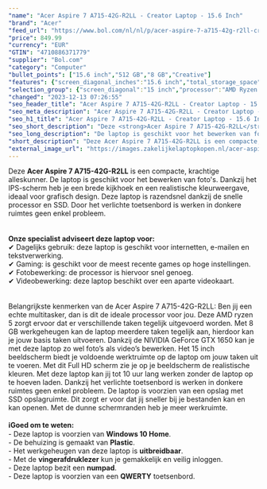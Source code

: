 ```yaml
---
"name": "Acer Aspire 7 A715-42G-R2LL - Creator Laptop - 15.6 Inch"
"brand": "Acer"
"feed_url": "https://www.bol.com/nl/nl/p/acer-aspire-7-a715-42g-r2ll-creator-laptop-15-6-inch/9300000067806927"
"price": 849.99
"currency": "EUR"
"GTIN": "4710886371779"
"supplier": "Bol.com"
"category": "Computer"
"bullet_points": ["15.6 inch","512 GB","8 GB","Creative"]
"features": {"screen_diagonal_inches":"15.6 inch","total_storage_space":"512 GB","memory_size":"8 GB","purpose_laptop":"Creative"}
"selection_group": {"screen_diagonal":"15 inch","processor":"AMD Ryzen 5","changed_price_past_3_days":false,"product_family":"Aspire"}
"changed": "2023-12-13 07:26:55"
"seo_header_title": "Acer Aspire 7 A715-42G-R2LL - Creator Laptop - 15.6 Inch"
"seo_meta_description": "Acer Aspire 7 A715-42G-R2LL - Creator Laptop - 15.6 Inch"
"seo_h1_title": "Acer Aspire 7 A715-42G-R2LL - Creator Laptop - 15.6 Inch"
"seo_short_description": "Deze <strong>Acer Aspire 7 A715-42G-R2LL</strong> is een compacte, krachtige alleskunner."
"seo_long_description": "De laptop is geschikt voor het bewerken van foto's. Dankzij het IPS-scherm heb je een brede kijkhoek en een realistische kleurweergave, ideaal voor grafisch design. Deze laptop is razendsnel dankzij de snelle processor en SSD. Door het verlichte toetsenbord is werken in donkere ruimtes geen enkel probleem. <br /><br /><br /><strong>Onze specialist adviseert deze laptop voor:</strong><br />✔ Dagelijks gebruik: deze laptop is geschikt voor internetten, e-mailen en tekstverwerking. <br />✔ Gaming: is geschikt voor de meest recente games op hoge instellingen. <br />✔ Fotobewerking: de processor is hiervoor snel genoeg. <br />✔ Videobewerking: deze laptop beschikt over een aparte videokaart. <br /><br /><br />Belangrijkste kenmerken van de Acer Aspire 7 A715-42G-R2LL: Ben jij een echte multitasker, dan is dit de ideale processor voor jou. Deze AMD ryzen 5 zorgt ervoor dat er verschillende taken tegelijk uitgevoerd worden. Met 8 GB werkgeheugen kan de laptop meerdere taken tegelijk aan, hierdoor kan je jouw basis taken uitvoeren. Dankzij de NIVIDIA GeForce GTX 1650 kan je met deze laptop zo wel foto’s als video’s bewerken. Het 15 inch beeldscherm biedt je voldoende werktruimte op de laptop om jouw taken uit te voeren. Met dit Full HD scherm zie je op je beeldscherm de realistische kleuren. Met deze laptop kan jij tot 10 uur lang werken zonder de laptop op te hoeven laden. Dankzij het verlichte toetsenbord is werken in donkere ruimtes geen enkel probleem. De laptop is voorzien van een opslag met SSD opslagruimte. Dit zorgt er voor dat jij sneller bij je bestanden kan en kan openen. Met de dunne schermranden heb je meer werkruimte. <br /><br /><strong>ℹGoed om te weten: </strong><br />- Deze laptop is voorzien van <strong>Windows 10 Home</strong>. <br />- De behuizing is gemaakt van <strong>Plastic</strong>. <br />- Het werkgeheugen van deze laptop is <strong>uitbreidbaar</strong>. <br />- Met de <strong>vingerafdruklezer</strong> kun je gemakkelijk en veilig inloggen. <br />- Deze laptop bezit een <strong>numpad</strong>. <br />- Deze laptop is voorzien van een <strong>QWERTY</strong> toetsenbord."
"short_description": "Deze Acer Aspire 7 A715-42G-R2LL is een compacte, krachtige alleskunner. De laptop is geschikt voor het bewerken van foto's. Dankzij het IPS-scherm heb je een brede kijkhoek en een realistische kleurweergave, ideaal voor grafisch design. Deze laptop is razendsnel dankzij de snelle processor en SSD. Door het verlichte toetsenbord is werken in donkere ruimtes geen enkel probleem. Onze specialist adviseert deze laptop voor: ✔ Dagelijks gebruik: deze laptop is geschikt voor internetten, e-mailen en tekstverwerking. ✔ Gaming: is geschikt voor de meest recente games op hoge instellingen. ✔ Fotobewerking: de processor is hiervoor snel genoeg. ✔ Videobewerking: deze laptop beschikt over een aparte videokaart. Belangrijkste kenmerken van de Acer Aspire 7 A715-42G-R2LL: Ben jij een echte multitasker, dan is dit de ideale processor voor jou. Deze AMD ryzen 5 zorgt ervoor dat er verschillende taken tegelijk uitgevoerd worden. Met 8 GB werkgeheugen kan de laptop meerdere taken tegelijk aan, hierdoor kan je jouw basis taken uitvoeren. Dankzij de NIVIDIA GeForce GTX 1650 kan je met deze laptop zo wel foto’s als video’s bewerken. Het 15 inch beeldscherm biedt je voldoende werktruimte op de laptop om jouw taken uit te voeren. Met dit Full HD scherm zie je op je beeldscherm de realistische kleuren. Met deze laptop kan jij tot 10 uur lang werken zonder de laptop op te hoeven laden. Dankzij het verlichte toetsenbord is werken in donkere ruimtes geen enkel probleem. De laptop is voorzien van een opslag met SSD opslagruimte. Dit zorgt er voor dat jij sneller bij je bestanden kan en kan openen. Met de dunne schermranden heb je meer werkruimte. ℹGoed om te weten: - Deze laptop is voorzien van Windows 10 Home. - De behuizing is gemaakt van Plastic. - Het werkgeheugen van deze laptop is uitbreidbaar. - Met de vingerafdruklezer kun je gemakkelijk en veilig inloggen. - Deze laptop bezit een numpad. - Deze laptop is voorzien van een QWERTY toetsenbord."
"external_image_url": "https://images.zakelijkelaptopkopen.nl/acer-aspire-7-a715-42g-r2ll-creator-laptop-15-6-inch.webp"
---
```


Deze <strong>Acer Aspire 7 A715-42G-R2LL</strong> is een compacte, krachtige alleskunner. De laptop is geschikt voor het bewerken van foto's. Dankzij het IPS-scherm heb je een brede kijkhoek en een realistische kleurweergave, ideaal voor grafisch design. Deze laptop is razendsnel dankzij de snelle processor en SSD. Door het verlichte toetsenbord is werken in donkere ruimtes geen enkel probleem. <br /><br /><br /><strong>Onze specialist adviseert deze laptop voor:</strong><br />✔ Dagelijks gebruik: deze laptop is geschikt voor internetten, e-mailen en tekstverwerking.<br />✔ Gaming: is geschikt voor de meest recente games op hoge instellingen.<br />✔ Fotobewerking: de processor is hiervoor snel genoeg. <br />✔ Videobewerking: deze laptop beschikt over een aparte videokaart.<br /><br /><br />Belangrijkste kenmerken van de Acer Aspire 7 A715-42G-R2LL: Ben jij een echte multitasker, dan is dit de ideale processor voor jou. Deze AMD ryzen 5 zorgt ervoor dat er verschillende taken tegelijk uitgevoerd worden. Met 8 GB werkgeheugen kan de laptop meerdere taken tegelijk aan, hierdoor kan je jouw basis taken uitvoeren. Dankzij de NIVIDIA GeForce GTX 1650 kan je met deze laptop zo wel foto’s als video’s bewerken. Het 15 inch beeldscherm biedt je voldoende werktruimte op de laptop om jouw taken uit te voeren. Met dit Full HD scherm zie je op je beeldscherm de realistische kleuren. Met deze laptop kan jij tot 10 uur lang werken zonder de laptop op te hoeven laden. Dankzij het verlichte toetsenbord is werken in donkere ruimtes geen enkel probleem. De laptop is voorzien van een opslag met SSD opslagruimte. Dit zorgt er voor dat jij sneller bij je bestanden kan en kan openen. Met de dunne schermranden heb je meer werkruimte.<br /><br /><strong>ℹGoed om te weten: </strong><br />- Deze laptop is voorzien van <strong>Windows 10 Home</strong>. <br />- De behuizing is gemaakt van <strong>Plastic</strong>.<br />- Het werkgeheugen van deze laptop is <strong>uitbreidbaar</strong>.<br />- Met de <strong>vingerafdruklezer</strong> kun je gemakkelijk en veilig inloggen. <br />- Deze laptop bezit een <strong>numpad</strong>. <br />- Deze laptop is voorzien van een <strong>QWERTY</strong> toetsenbord.